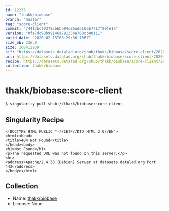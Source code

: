 ```yaml
---
id: 12273
name: "thakk/biobase"
branch: "master"
tag: "score-client"
commit: "744f3bcf03785b6bb94c86adb195b7717f90fe1a"
version: "0fa7dc98b99146a79135ba768cb08111"
build_date: "2020-02-13T08:29:36.706Z"
size_mb: 236.0
size: 108412959
sif: "https://datasets.datalad.org/shub/thakk/biobase/score-client/2020-02-13-744f3bcf-0fa7dc98/0fa7dc98b99146a79135ba768cb08111.sif"
url: https://datasets.datalad.org/shub/thakk/biobase/score-client/2020-02-13-744f3bcf-0fa7dc98/
recipe: https://datasets.datalad.org/shub/thakk/biobase/score-client/2020-02-13-744f3bcf-0fa7dc98/Singularity
collection: thakk/biobase
---
```


# thakk/biobase:score-client

```bash
$ singularity pull shub://thakk/biobase:score-client
```

## Singularity Recipe

```singularity
<!DOCTYPE HTML PUBLIC "-//IETF//DTD HTML 2.0//EN">
<html><head>
<title>404 Not Found</title>
</head><body>
<h1>Not Found</h1>
<p>The requested URL was not found on this server.</p>
<hr>
<address>Apache/2.4.38 (Debian) Server at datasets.datalad.org Port 443</address>
</body></html>
```

## Collection

 - Name: [thakk/biobase](https://github.com/thakk/biobase)
 - License: None


